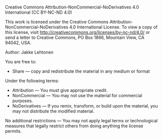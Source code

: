 Creative Commons Attribution-NonCommercial-NoDerivatives 4.0 International (CC BY-NC-ND 4.0)

This work is licensed under the Creative Commons Attribution-NonCommercial-NoDerivatives 4.0 International License. 
To view a copy of this license, visit http://creativecommons.org/licenses/by-nc-nd/4.0/ or send a letter to 
Creative Commons, PO Box 1866, Mountain View, CA 94042, USA.

Author: Jakke Lehtonen

You are free to:

- Share — copy and redistribute the material in any medium or format

Under the following terms:

- Attribution — You must give appropriate credit.
- NonCommercial — You may not use the material for commercial purposes.
- NoDerivatives — If you remix, transform, or build upon the material, you may not distribute the modified material.

No additional restrictions — You may not apply legal terms or technological measures that legally restrict others 
from doing anything the license permits.
